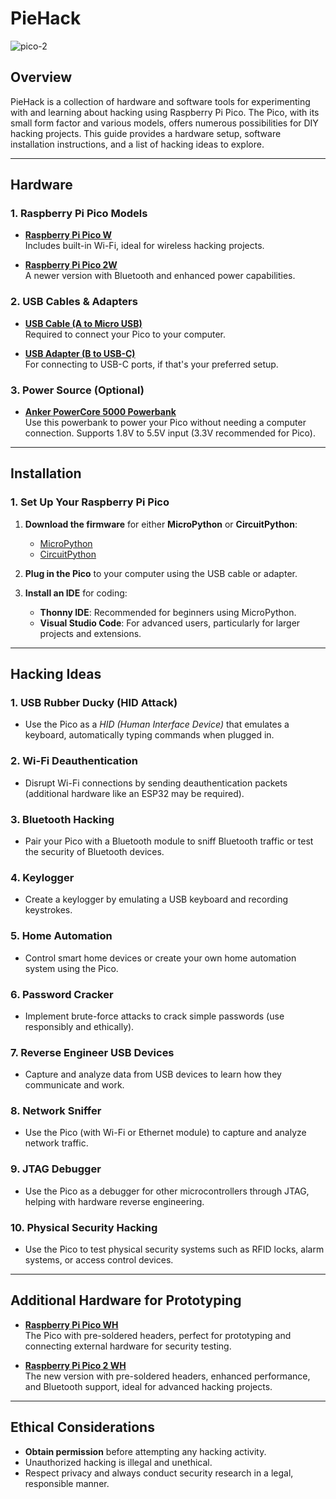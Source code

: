 # PieHack

![pico-2](https://github.com/user-attachments/assets/0fff2978-6128-4132-9fcb-9ae789ea2696)

## Overview
PieHack is a collection of hardware and software tools for experimenting with and learning about hacking using Raspberry Pi Pico. The Pico, with its small form factor and various models, offers numerous possibilities for DIY hacking projects. This guide provides a hardware setup, software installation instructions, and a list of hacking ideas to explore.

---

## Hardware

### 1. Raspberry Pi Pico Models

- **[Raspberry Pi Pico W](https://www.waveshare.com/product/raspberry-pi/boards-kits/raspberry-pi-pico-cat/raspberry-pi-pico-w.htm?sku=23108)**  
  Includes built-in Wi-Fi, ideal for wireless hacking projects.

- **[Raspberry Pi Pico 2W](https://www.waveshare.com/product/raspberry-pi/boards-kits/raspberry-pi-pico-3/raspberry-pi-pico-2-w.htm?sku=29439)**  
  A newer version with Bluetooth and enhanced power capabilities.

### 2. USB Cables & Adapters

- **[USB Cable (A to Micro USB)](https://www.raspberrypi.com/products/usb-a-male-to-micro-usb-male-cable/)**  
  Required to connect your Pico to your computer.

- **[USB Adapter (B to USB-C)](https://www.raspberrypi.com/products/usb-b-to-usb-c-adapter/)**  
  For connecting to USB-C ports, if that's your preferred setup.

### 3. Power Source (Optional)

- **[Anker PowerCore 5000 Powerbank](https://www.amazon.com/Anker-Powercore-5000-mAh-Powerbank-A1109G11/dp/B01CU1EC6Y)**  
  Use this powerbank to power your Pico without needing a computer connection. Supports 1.8V to 5.5V input (3.3V recommended for Pico).

---

## Installation

### 1. Set Up Your Raspberry Pi Pico

1. **Download the firmware** for either **MicroPython** or **CircuitPython**:
   - [MicroPython](https://micropython.org/download/rp2-pico/)
   - [CircuitPython](https://circuitpython.org/board/raspberry_pi_pico/)

2. **Plug in the Pico** to your computer using the USB cable or adapter.

3. **Install an IDE** for coding:
   - **Thonny IDE**: Recommended for beginners using MicroPython.
   - **Visual Studio Code**: For advanced users, particularly for larger projects and extensions.

---

## Hacking Ideas

### 1. **USB Rubber Ducky (HID Attack)**
   - Use the Pico as a *HID (Human Interface Device)* that emulates a keyboard, automatically typing commands when plugged in.

### 2. **Wi-Fi Deauthentication**
   - Disrupt Wi-Fi connections by sending deauthentication packets (additional hardware like an ESP32 may be required).

### 3. **Bluetooth Hacking**
   - Pair your Pico with a Bluetooth module to sniff Bluetooth traffic or test the security of Bluetooth devices.

### 4. **Keylogger**
   - Create a keylogger by emulating a USB keyboard and recording keystrokes.

### 5. **Home Automation**
   - Control smart home devices or create your own home automation system using the Pico.

### 6. **Password Cracker**
   - Implement brute-force attacks to crack simple passwords (use responsibly and ethically).

### 7. **Reverse Engineer USB Devices**
   - Capture and analyze data from USB devices to learn how they communicate and work.

### 8. **Network Sniffer**
   - Use the Pico (with Wi-Fi or Ethernet module) to capture and analyze network traffic.

### 9. **JTAG Debugger**
   - Use the Pico as a debugger for other microcontrollers through JTAG, helping with hardware reverse engineering.

### 10. **Physical Security Hacking**
   - Use the Pico to test physical security systems such as RFID locks, alarm systems, or access control devices.

---

## Additional Hardware for Prototyping

- **[Raspberry Pi Pico WH](https://www.raspberrypi.com/products/raspberry-pi-pico/?variant=raspberry-pi-pico-wh)**  
  The Pico with pre-soldered headers, perfect for prototyping and connecting external hardware for security testing.

- **[Raspberry Pi Pico 2 WH](https://www.raspberrypi.com/products/raspberry-pi-pico-2/?variant=pico-2-wh)**  
  The new version with pre-soldered headers, enhanced performance, and Bluetooth support, ideal for advanced hacking projects.

---

## Ethical Considerations

- **Obtain permission** before attempting any hacking activity.
- Unauthorized hacking is illegal and unethical.
- Respect privacy and always conduct security research in a legal, responsible manner.
